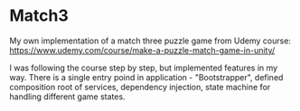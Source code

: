 # Match3

My own implementation of a match three puzzle game from Udemy course: https://www.udemy.com/course/make-a-puzzle-match-game-in-unity/

I was following the course step by step, but implemented features in my way.
There is a single entry poind in application - "Bootstrapper", defined composition root of services, dependency injection, state machine for handling different game states.
